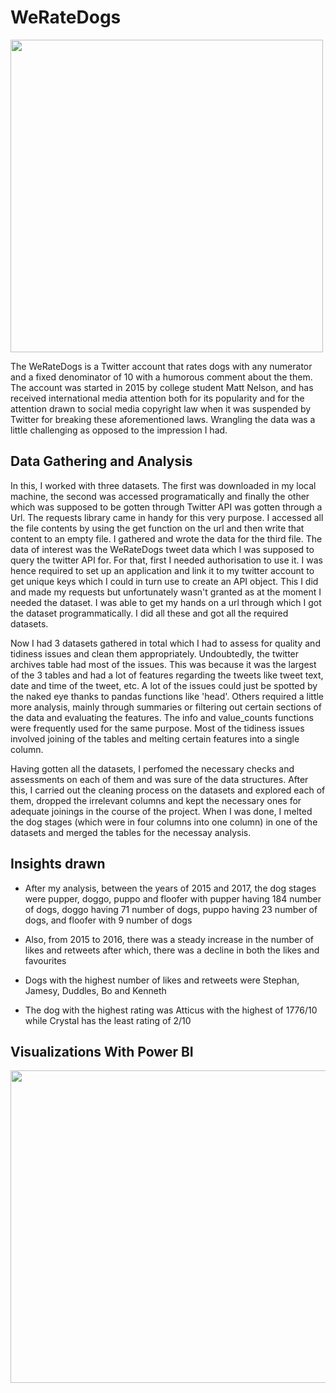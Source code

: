 # WeRateDogs

<img src="https://user-images.githubusercontent.com/98770304/193586572-e769d78a-91a7-435e-81a3-c6c4334e8248.png" width="500" height="500">

The WeRateDogs is a Twitter account that rates dogs with any numerator and a fixed denominator of 10 with a humorous comment about the them. The account was started in 2015 by college student Matt Nelson, and has received international media attention both for its popularity and for the attention drawn to social media copyright law when it was suspended by Twitter for breaking these aforementioned laws. Wrangling the  data was a little challenging as opposed to the impression I had.

## Data Gathering and Analysis
In this, I worked with three datasets. The first was downloaded in my local machine, the second was accessed programatically and finally the other which was supposed to be gotten through Twitter API was gotten through a Url. The requests library came in handy for this very purpose. I accessed all the file contents by using the get function on the url and then write that content to an empty file. I gathered and wrote the data for the third file. The data of interest was the WeRateDogs tweet data which I was supposed to query the twitter API for. For that, first I needed authorisation to use it. I was hence required to set up an application and link it to my twitter account to get unique keys which I could in turn use to create an API object. This I did and made my requests but unfortunately wasn't granted as at the moment I needed the dataset. I was able to get my hands on a url through which I got the dataset programmatically. I did all these and got all the required datasets.

Now I had 3 datasets gathered in total which I had to assess for quality and tidiness issues and clean them appropriately. Undoubtedly, the twitter archives table had most of the issues. This was because it was the largest of the 3 tables and had a lot of features regarding the tweets like tweet text, date and time of the tweet, etc. A lot of the issues could just be spotted by the naked eye thanks to pandas functions like 'head'. Others required a little more analysis, mainly through summaries or filtering out certain sections of the data and evaluating the features. The info and value_counts functions were frequently used for the same purpose. Most of the tidiness issues involved joining of the tables and melting certain features into a single column. 

Having gotten all the datasets, I perfomed the necessary checks and assessments on each of them and was sure of the data structures. After this, I carried out the cleaning process on the datasets and explored each of them, dropped the irrelevant columns and kept the necessary ones for adequate joinings in the course of the project. When I was done, I melted the dog stages (which were in four columns into one column) in one of the datasets and merged the tables for the necessay analysis.

## Insights drawn
* After my analysis, between the years of 2015 and 2017, the dog stages were pupper, doggo, puppo and floofer with pupper having 184 number of dogs, doggo having 71 number of dogs, puppo having 23 number of dogs, and floofer with 9 number of dogs

* Also, from 2015 to 2016, there was a steady increase in the number of likes and retweets after which, there was a decline in both the likes and favourites

* Dogs with the highest number of likes and retweets were Stephan, Jamesy, Duddles, Bo and Kenneth

* The dog with the highest rating was Atticus with the highest of 1776/10 while Crystal has the least rating of 2/10



## Visualizations With Power BI
<img src="https://user-images.githubusercontent.com/98770304/193594496-982d4a71-3d25-4499-84b4-c16006e2863e.jpg" width="700" height="500">

